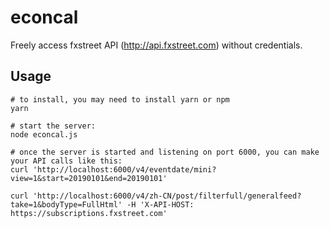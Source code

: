 # econcal

Freely access fxstreet API (<http://api.fxstreet.com>) without credentials.

## Usage

```
# to install, you may need to install yarn or npm
yarn

# start the server:
node econcal.js

# once the server is started and listening on port 6000, you can make your API calls like this:
curl 'http://localhost:6000/v4/eventdate/mini?view=1&start=20190101&end=20190101'

curl 'http://localhost:6000/v4/zh-CN/post/filterfull/generalfeed?take=1&bodyType=FullHtml' -H 'X-API-HOST: https://subscriptions.fxstreet.com'
```
